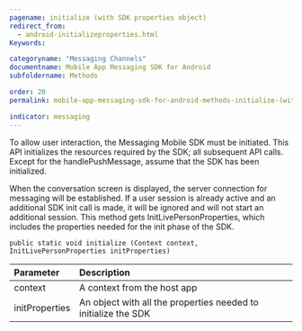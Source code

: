```yaml
---
pagename: initialize (with SDK properties object)
redirect_from:
  - android-initializeproperties.html
Keywords:

categoryname: "Messaging Channels"
documentname: Mobile App Messaging SDK for Android
subfoldername: Methods

order: 20
permalink: mobile-app-messaging-sdk-for-android-methods-initialize-(with-sdk-properties-object).html

indicator: messaging
---
```


To allow user interaction, the Messaging Mobile SDK must be initiated. This API initializes the resources required by the SDK; all subsequent API calls. Except for the handlePushMessage, assume that the SDK has been initialized.

When the conversation screen is displayed, the server connection for messaging will be established. If a user session is already active and an additional SDK init call is made, it will be ignored and will not start an additional session. This method gets InitLivePersonProperties, which includes the properties needed for the init phase of the SDK.

`public static void initialize (Context context, InitLivePersonProperties initProperties)`

| Parameter | Description |
| :--- | :--- |
| context | A context from the host app |
| initProperties | An object with all the properties needed to initialize the SDK |


